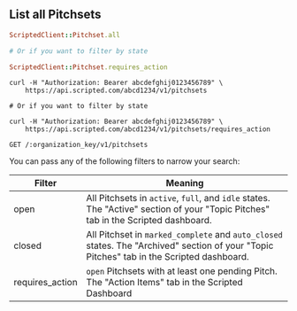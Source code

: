 ## List all Pitchsets

```ruby
ScriptedClient::Pitchset.all

# Or if you want to filter by state

ScriptedClient::Pitchset.requires_action
```

```shell
curl -H "Authorization: Bearer abcdefghij0123456789" \
    https://api.scripted.com/abcd1234/v1/pitchsets

# Or if you want to filter by state

curl -H "Authorization: Bearer abcdefghij0123456789" \
    https://api.scripted.com/abcd1234/v1/pitchsets/requires_action
```

`GET /:organization_key/v1/pitchsets`

You can pass any of the following filters to narrow your search:

Filter | Meaning
---------- | -------
open  |  All Pitchsets in `active`, `full`, and `idle` states. The "Active" section of your "Topic Pitches" tab in the Scripted dashboard.
closed  |  All Pitchset in `marked_complete` and `auto_closed` states. The "Archived" section of your "Topic Pitches" tab in the Scripted dashboard.
requires_action  |  `open` Pitchsets with at least one pending Pitch. The "Action Items" tab in the Scripted Dashboard

